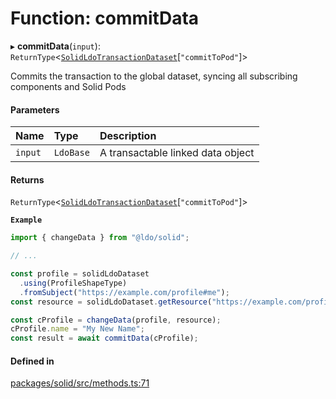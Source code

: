 # Function: commitData

▸ **commitData**(`input`): `ReturnType`\<[`SolidLdoTransactionDataset`](../classes/SolidLdoTransactionDataset.md)[``"commitToPod"``]\>

Commits the transaction to the global dataset, syncing all subscribing
components and Solid Pods

#### Parameters

| Name | Type | Description |
| :------ | :------ | :------ |
| `input` | `LdoBase` | A transactable linked data object |

#### Returns

`ReturnType`\<[`SolidLdoTransactionDataset`](../classes/SolidLdoTransactionDataset.md)[``"commitToPod"``]\>

**`Example`**

```typescript
import { changeData } from "@ldo/solid";

// ...

const profile = solidLdoDataset
  .using(ProfileShapeType)
  .fromSubject("https://example.com/profile#me");
const resource = solidLdoDataset.getResource("https://example.com/profile");

const cProfile = changeData(profile, resource);
cProfile.name = "My New Name";
const result = await commitData(cProfile);
```

#### Defined in

[packages/solid/src/methods.ts:71](https://github.com/o-development/ldo/blob/e8bb8b1/packages/solid/src/methods.ts#L71)
